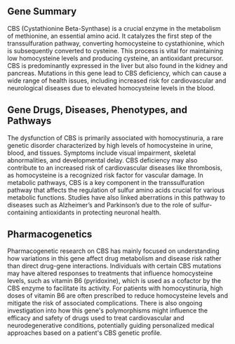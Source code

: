 ## Gene Summary
CBS (Cystathionine Beta-Synthase) is a crucial enzyme in the metabolism of methionine, an essential amino acid. It catalyzes the first step of the transsulfuration pathway, converting homocysteine to cystathionine, which is subsequently converted to cysteine. This process is vital for maintaining low homocysteine levels and producing cysteine, an antioxidant precursor. CBS is predominantly expressed in the liver but also found in the kidney and pancreas. Mutations in this gene lead to CBS deficiency, which can cause a wide range of health issues, including increased risk for cardiovascular and neurological diseases due to elevated homocysteine levels in the blood.

## Gene Drugs, Diseases, Phenotypes, and Pathways
The dysfunction of CBS is primarily associated with homocystinuria, a rare genetic disorder characterized by high levels of homocysteine in urine, blood, and tissues. Symptoms include visual impairment, skeletal abnormalities, and developmental delay. CBS deficiency may also contribute to an increased risk of cardiovascular diseases like thrombosis, as homocysteine is a recognized risk factor for vascular damage. In metabolic pathways, CBS is a key component in the transsulfuration pathway that affects the regulation of sulfur amino acids crucial for various metabolic functions. Studies have also linked aberrations in this pathway to diseases such as Alzheimer’s and Parkinson’s due to the role of sulfur-containing antioxidants in protecting neuronal health.

## Pharmacogenetics
Pharmacogenetic research on CBS has mainly focused on understanding how variations in this gene affect drug metabolism and disease risk rather than direct drug-gene interactions. Individuals with certain CBS mutations may have altered responses to treatments that influence homocysteine levels, such as vitamin B6 (pyridoxine), which is used as a cofactor by the CBS enzyme to facilitate its activity. For patients with homocystinuria, high doses of vitamin B6 are often prescribed to reduce homocysteine levels and mitigate the risk of associated complications. There is also ongoing investigation into how this gene's polymorphisms might influence the efficacy and safety of drugs used to treat cardiovascular and neurodegenerative conditions, potentially guiding personalized medical approaches based on a patient's CBS genetic profile.